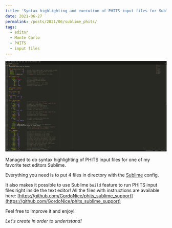 ```yaml
---
title: 'Syntax highlighting and execution of PHITS input files for Sublime Text editor'
date: 2021-06-27
permalink: /posts/2021/06/sublime_phits/
tags:
  - editor
  - Monte Carlo
  - PHITS
  - input files
---
```


<a href="https://github.com/GordoNice/phits_sublime_support" rel="Sublime Highlight for PHITS input files ">![](https://raw.githubusercontent.com/GordoNice/phits_sublime_support/master/Screenshot.png)</a>

Managed to do syntax highlighting of PHITS input files for one of my favorite
text editors Sublime.

Everything you need is to put 4 files in directory with the
[Sublime](https://www.sublimetext.com/) config.

It also makes it possible to use Sublime `build` feature to run PHITS input files
right inside the text editor! All the files with instructions are available here:
[https://github.com/GordoNice/phits_sublime_support](https://github.com/GordoNice/phits_sublime_support) 

Feel free to improve it and enjoy!

_Let's create in order to undertstand!_
